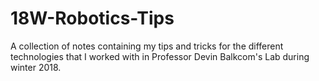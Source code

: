 # 18W-Robotics-Tips
A collection of notes containing my tips and tricks for the different technologies that I worked with in Professor Devin Balkcom's Lab during winter 2018.
